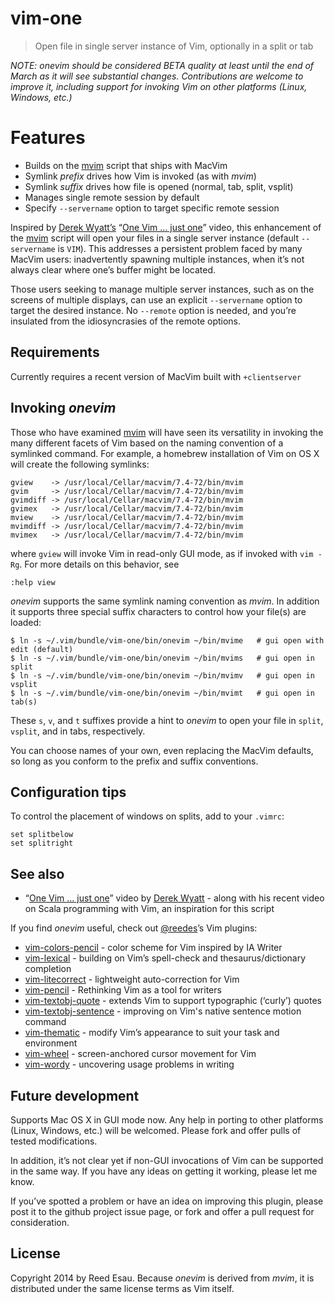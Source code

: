 # vim-one

> Open file in single server instance of Vim, optionally in a split or tab

_NOTE: _onevim_ should be considered BETA quality at least until the
end of March as it will see substantial changes. Contributions are welcome
to improve it, including support for invoking Vim on other platforms
(Linux, Windows, etc.)_

# Features

* Builds on the [mvim][mv] script that ships with MacVim
* Symlink _prefix_ drives how Vim is invoked (as with _mvim_)
* Symlink _suffix_ drives how file is opened (normal, tab, split, vsplit)
* Manages single remote session by default
* Specify `--servername` option to target specific remote session

Inspired by [Derek Wyatt’s][dw] “[One Vim ... just one][ov]” video, this
enhancement of the [mvim][mv] script will open your files in a single
server instance (default `--servername` is `VIM`). This addresses
a persistent problem faced by many MacVim users: inadvertently spawning
multiple instances, when it’s not always clear where one’s buffer might be
located.

Those users seeking to manage multiple server instances, such as on the
screens of multiple displays, can use an explicit `--servername` option to
target the desired instance. No `--remote` option is needed, and you’re
insulated from the idiosyncrasies of the remote options.

## Requirements

Currently requires a recent version of MacVim built with `+clientserver`

## Invoking _onevim_

Those who have examined [mvim][mv] will have seen its versatility in
invoking the many different facets of Vim based on the naming convention
of a symlinked command. For example, a homebrew installation of Vim on 
OS X will create the following symlinks:

```
gview    -> /usr/local/Cellar/macvim/7.4-72/bin/mvim
gvim     -> /usr/local/Cellar/macvim/7.4-72/bin/mvim
gvimdiff -> /usr/local/Cellar/macvim/7.4-72/bin/mvim
gvimex   -> /usr/local/Cellar/macvim/7.4-72/bin/mvim
mview    -> /usr/local/Cellar/macvim/7.4-72/bin/mvim
mvimdiff -> /usr/local/Cellar/macvim/7.4-72/bin/mvim
mvimex   -> /usr/local/Cellar/macvim/7.4-72/bin/mvim
```

where `gview` will invoke Vim in read-only GUI mode, as if invoked with
`vim -Rg`. For more details on this behavior, see

```
:help view
```

_onevim_ supports the same symlink naming convention as _mvim_. In
addition it supports three special suffix characters to control how your
file(s) are loaded:

```
$ ln -s ~/.vim/bundle/vim-one/bin/onevim ~/bin/mvime   # gui open with edit (default)
$ ln -s ~/.vim/bundle/vim-one/bin/onevim ~/bin/mvims   # gui open in split
$ ln -s ~/.vim/bundle/vim-one/bin/onevim ~/bin/mvimv   # gui open in vsplit
$ ln -s ~/.vim/bundle/vim-one/bin/onevim ~/bin/mvimt   # gui open in tab(s)
```

These `s`, `v`, and `t` suffixes provide a hint to _onevim_ to open your
file in `split`, `vsplit`, and in tabs, respectively. 

You can choose names of your own, even replacing the MacVim defaults, so
long as you conform to the prefix and suffix conventions.

## Configuration tips

To control the placement of windows on splits, add to your `.vimrc`:

```
set splitbelow
set splitright
```

## See also

* “[One Vim ... just one][ov]” video by [Derek Wyatt][dw] - along with his
  recent video on Scala programming with Vim, an inspiration for this
  script

If you find _onevim_ useful, check out [@reedes][re]’s Vim plugins:

* [vim-colors-pencil][cp] - color scheme for Vim inspired by IA Writer
* [vim-lexical][lx] - building on Vim’s spell-check and thesaurus/dictionary completion
* [vim-litecorrect][lc] - lightweight auto-correction for Vim
* [vim-pencil][pn] - Rethinking Vim as a tool for writers
* [vim-textobj-quote][qu] - extends Vim to support typographic (‘curly’) quotes
* [vim-textobj-sentence][ts] - improving on Vim's native sentence motion command
* [vim-thematic][th] - modify Vim’s appearance to suit your task and environment 
* [vim-wheel][wh] - screen-anchored cursor movement for Vim
* [vim-wordy][wo] - uncovering usage problems in writing 

[mv]: https://github.com/b4winckler/macvim/blob/master/src/MacVim/mvim
[ov]: http://vimeo.com/4446112
[dw]: https://github.com/derekwyatt
[re]: http://github.com/reedes
[cp]: http://github.com/reedes/vim-colors-pencil
[pn]: http://github.com/reedes/vim-pencil
[lx]: http://github.com/reedes/vim-lexical
[lc]: http://github.com/reedes/vim-litecorrect
[qu]: http://github.com/reedes/vim-textobj-quote
[ts]: http://github.com/reedes/vim-textobj-sentence
[th]: http://github.com/reedes/vim-thematic
[wo]: http://github.com/reedes/vim-wordy
[wh]: http://github.com/reedes/vim-wheel

## Future development

Supports Mac OS X in GUI mode now. Any help in porting to other platforms
(Linux, Windows, etc.) will be welcomed. Please fork and offer pulls of
tested modifications. 

In addition, it’s not clear yet if non-GUI invocations of Vim can be
supported in the same way. If you have any ideas on getting it working,
please let me know.

If you’ve spotted a problem or have an idea on improving this plugin,
please post it to the github project issue page, or fork and offer a
pull request for consideration.

## License

Copyright 2014 by Reed Esau. Because _onevim_ is derived from _mvim_, it
is distributed under the same license terms as Vim itself.

